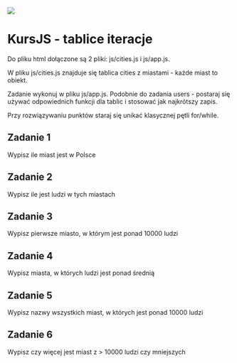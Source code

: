 ![](../../../kursjs.png)

# KursJS - tablice iteracje

Do pliku html dołączone są 2 pliki: js/cities.js i js/app.js.

W pliku js/cities.js znajduje się tablica cities z miastami - każde miast to obiekt.

Zadanie wykonuj w pliku js/app.js.
Podobnie do zadania users - postaraj się używać odpowiednich funkcji dla tablic i stosować jak najkrótszy zapis.

Przy rozwiązywaniu punktów staraj się unikać klasycznej pętli for/while.

## Zadanie 1
Wypisz ile miast jest w Polsce

## Zadanie 2
Wypisz ile jest ludzi w tych miastach

## Zadanie 3
Wypisz pierwsze miasto, w którym jest ponad 10000 ludzi

## Zadanie 4
Wypisz miasta, w których ludzi jest ponad średnią

## Zadanie 5
Wypisz nazwy wszystkich miast, w których jest ponad 10000 ludzi

## Zadanie 6
Wypisz czy więcej jest miast z > 10000 ludzi czy mniejszych

